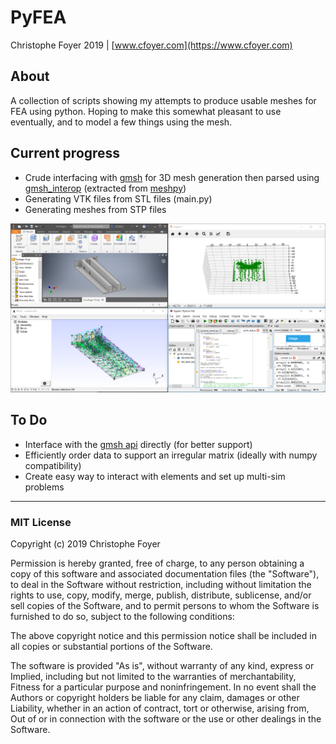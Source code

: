 # PyFEA

Christophe Foyer 2019 | [www.cfoyer.com](https://www.cfoyer.com)

## About
A collection of scripts showing my attempts to produce usable meshes for FEA using python. 
Hoping to make this somewhat pleasant to use eventually, and to model a few things using the mesh.

## Current progress
- Crude interfacing with [gmsh](http://gmsh.info/) for 3D mesh generation then parsed using [gmsh_interop](https://github.com/inducer/gmsh_interop/tree/master/gmsh_interop) (extracted from [meshpy](https://github.com/inducer/meshpy))
- Generating VTK files from STL files (main.py)
- Generating meshes from STP files

![Current state](screenshots/meshing.png)

## To Do
- Interface with the [gmsh api](https://gitlab.onelab.info/gmsh/gmsh/blob/master/api/gmsh.py) directly (for better support)
- Efficiently order data to support an irregular matrix (ideally with numpy compatibility)
- Create easy way to interact with elements and set up multi-sim problems

______

### MIT License

Copyright (c) 2019 Christophe Foyer

Permission is hereby granted, free of charge, to any person obtaining a copy
of this software and associated documentation files (the "Software"), to deal
in the Software without restriction, including without limitation the rights
to use, copy, modify, merge, publish, distribute, sublicense, and/or sell
copies of the Software, and to permit persons to whom the Software is
furnished to do so, subject to the following conditions:

The above copyright notice and this permission notice shall be included in all
copies or substantial portions of the Software.

The software is provided "As is", without warranty of any kind, express or
Implied, including but not limited to the warranties of merchantability,
Fitness for a particular purpose and noninfringement. In no event shall the
Authors or copyright holders be liable for any claim, damages or other
Liability, whether in an action of contract, tort or otherwise, arising from,
Out of or in connection with the software or the use or other dealings in the
Software.
